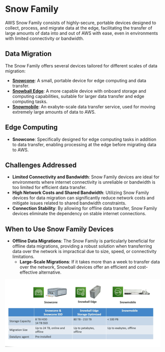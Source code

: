# Snow Family

AWS Snow Family consists of highly-secure, portable devices designed to collect, process, and migrate data at the edge, facilitating the transfer of large amounts of data into and out of AWS with ease, even in environments with limited connectivity or bandwidth.

## Data Migration

The Snow Family offers several devices tailored for different scales of data migration:

- **[Snowcone](./snowcone.md)**: A small, portable device for edge computing and data transfer.
- **[Snowball Edge](./snowball-edge.md)**: A more capable device with onboard storage and computing capabilities, suitable for larger data transfer and edge computing tasks.
- **[Snowmobile](./snowmobile.md)**: An exabyte-scale data transfer service, used for moving extremely large amounts of data to AWS.

## Edge Computing

- **Snowcone**: Specifically designed for edge computing tasks in addition to data transfer, enabling processing at the edge before migrating data to AWS.

## Challenges Addressed

- **Limited Connectivity and Bandwidth**: Snow Family devices are ideal for environments where internet connectivity is unreliable or bandwidth is too limited for efficient data transfer.
- **High Network Costs and Shared Bandwidth**: Utilizing Snow Family devices for data migration can significantly reduce network costs and mitigate issues related to shared bandwidth constraints.
- **Connection Stability**: By allowing for offline data transfer, Snow Family devices eliminate the dependency on stable internet connections.

## When to Use Snow Family Devices

- **Offline Data Migrations**: The Snow Family is particularly beneficial for offline data migrations, providing a robust solution when transferring data over the network is impractical due to size, speed, or connectivity limitations.
  - **Large-Scale Migrations**: If it takes more than a week to transfer data over the network, Snowball devices offer an efficient and cost-effective alternative.

![AWS Snow Family](../resources/images/storage-extras/snow-devices.png)